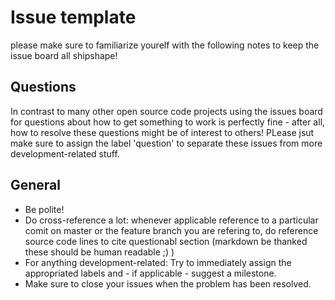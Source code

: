 # Issue template

please make sure to familiarize yourelf with the following notes to keep the
issue board all shipshape!


## Questions

In contrast to many other open source code projects using the issues board for
questions about how to get something to work is perfectly fine -
after all, how to resolve these questions might be of interest to others!
PLease jsut make sure to assign the label 'question' to separate these issues
from more development-related stuff.

## General

* Be polite!
* Do cross-reference a lot: whenever applicable reference to a particular comit 
on master or the feature branch you are refering to, do reference source code 
lines to cite questionabl section (markdown be thanked these should be human readable ;) )
* For anything development-related: Try to immediately assign the appropriated 
labels and - if applicable - suggest a milestone. 
* Make sure to close your issues when the problem has been resolved.

